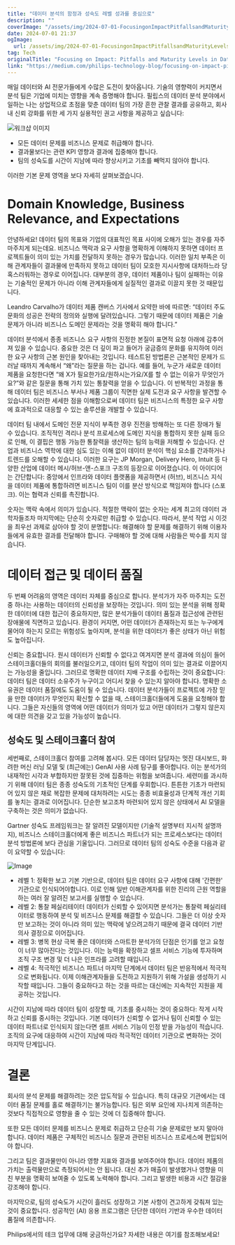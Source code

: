 ```yaml
---
title: "데이터 분석의 함정과 성숙도 레벨 성과를 중심으로"
description: ""
coverImage: "/assets/img/2024-07-01-FocusingonImpactPitfallsandMaturityLevelsinDataAnalytics_0.png"
date: 2024-07-01 21:37
ogImage: 
  url: /assets/img/2024-07-01-FocusingonImpactPitfallsandMaturityLevelsinDataAnalytics_0.png
tag: Tech
originalTitle: "Focusing on Impact: Pitfalls and Maturity Levels in Data Analytics"
link: "https://medium.com/philips-technology-blog/focusing-on-impact-pitfalls-and-maturity-levels-in-data-analytics-d47698235094"
---
```



매일 데이터와 AI 전문가들에게 수많은 도전이 찾아옵니다. 기술의 영향력이 커지면서 분석 팀은 기업에 미치는 영향을 계속 증명해야 합니다. 필립스의 데이터 분석 분야에서 일하는 나는 상업적으로 초점을 맞춘 데이터 팀의 가장 흔한 관찰 결과를 공유하고, 회사 내 신뢰 강화를 위한 세 가지 실용적인 권고 사항을 제공하고 싶습니다:

![워크샵 이미지](위치/2024-07-01-FocusingonImpactPitfallsandMaturityLevelsinDataAnalytics_0.png)

- 모든 데이터 문제를 비즈니스 문제로 취급해야 합니다.
- 결과물보다는 관련 KPI 영향과 결과에 집중해야 합니다.
- 팀의 성숙도를 시간이 지남에 따라 향상시키고 기초를 빼먹지 않아야 합니다.

이러한 기본 문제 영역을 보다 자세히 살펴보겠습니다.

<div class="content-ad"></div>

# Domain Knowledge, Business Relevance, and Expectations

안녕하세요! 데이터 팀의 목표와 기업의 대표적인 목표 사이에 오해가 있는 경우를 자주 마주치게 되는데요. 비즈니스 맥락과 요구 사항을 명확하게 이해하지 못하면 데이터 프로젝트들이 의미 있는 가치를 전달하지 못하는 경우가 많습니다. 이러한 일치 부족은 이해 관계자들이 결과물에 만족하지 못하고 데이터 팀이 모호한 지시사항에 대처하느라 당혹스러워하는 경우로 이어집니다. 대부분의 경우, 데이터 제품이나 팀이 실패하는 이유는 기술적인 문제가 아니라 이해 관계자들에게 실질적인 결과로 이끌지 못한 것 때문입니다.

Leandro Carvalho가 데이터 제품 캔버스 기사에서 요약한 바에 따르면:
“데이터 주도 문화의 성공은 전략의 정의와 실행에 달려있습니다. 그렇기 때문에 데이터 제품은 기술 문제가 아니라 비즈니스 도메인 문제라는 것을 명확히 해야 합니다.”

데이터 분석에서 종종 비즈니스 요구 사항의 진정한 본질이 표면적 요청 아래에 감추어져 있을 수 있습니다. 중요한 것은 더 깊이 파고 들어가 궁금증의 문화를 유지하여 이러한 요구 사항의 근본 원인을 찾아내는 것입니다. 테스트된 방법론은 근본적인 문제가 드러날 때까지 계속해서 “왜”라는 질문을 하는 겁니다. 예를 들어, 누군가 새로운 데이터 제품을 요청한다면 “왜 X가 필요한가요/원하시는가요/X를 할 수 없는 이유가 무엇인가요?”와 같은 질문을 통해 가치 있는 통찰력을 얻을 수 있습니다. 이 반복적인 과정을 통해 데이터 팀은 비즈니스 부서나 제품 그룹이 직면한 실제 도전과 요구 사항을 발견할 수 있습니다. 이러한 세세한 점을 이해함으로써 데이터 팀은 비즈니스의 특정한 요구 사항에 효과적으로 대응할 수 있는 솔루션을 개발할 수 있습니다.

<div class="content-ad"></div>

데이터 팀 내에서 도메인 전문 지식이 부족한 경우 진전을 방해하는 또 다른 장애가 될 수 있습니다. 조직적인 격리나 분석 프로세스에 도메인 지식을 통합하지 못한 실패 등으로 인해, 이 결핍은 행동 가능한 통찰력을 생산하는 팀의 능력을 저해할 수 있습니다. 산업과 비즈니스 역학에 대한 심도 있는 이해 없이 데이터 분석이 핵심 요소를 간과하거나 트렌드를 오해할 수 있습니다. 이러한 요구는 JP Morgan, Delivery Hero, Intuit 등 다양한 산업에 데이터 메시/허브-앤-스포크 구조의 등장으로 이어졌습니다. 이 아이디어는 간단합니다: 중앙에서 인프라와 데이터 플랫폼을 제공하면서 (허브), 비즈니스 지식을 데이터 제품에 통합하려면 비즈니스 팀이 이를 분산 방식으로 책임져야 합니다 (스포크). 이는 협력과 신뢰를 촉진합니다.

숫자는 맥락 속에서 의미가 있습니다. 적절한 맥락이 없는 숫자는 세계 최고의 데이터 과학자들조차 마지막에는 단순히 숫자로만 취급할 수 있습니다. 따라서, 분석 작업 시 이것을 최우선 과제로 삼아야 할 것이 분명합니다: 해결해야 할 문제를 해결하기 위해 이용자들에게 유효한 결과를 전달해야 합니다. 구매해야 할 것에 대해 사람들은 박수를 치지 않습니다.

# 데이터 접근 및 데이터 품질

두 번째 어려움의 영역은 데이터 자체를 중심으로 합니다. 분석가가 자주 마주치는 도전 중 하나는 사용하는 데이터의 신뢰성을 보장하는 것입니다. 의미 있는 분석을 위해 정확한 데이터에 대한 접근이 중요하지만, 많은 분석가들이 데이터 품질과 접근성에 관련된 장애물에 직면하고 있습니다. 환경이 커지면, 어떤 데이터가 존재하는지 또는 누구에게 물어야 하는지 모르는 위험성도 높아지며, 분석을 위한 데이터가 좋은 상태가 아닌 위험도 높아집니다.

<div class="content-ad"></div>

신뢰는 중요합니다. 원시 데이터가 신뢰할 수 없다고 여겨지면 분석 결과에 의심이 들어 스테이크홀더들의 회의를 불러일으키고, 데이터 팀의 작업이 의미 있는 결과로 이끌어지는 가능성을 줄입니다. 그러므로 명확한 데이터 지배 구조를 수립하는 것이 중요합니다: 데이터 팀은 데이터 소유주가 누구이고 어디서 찾을 수 있는지 알아야 합니다. 명확한 소유권은 데이터 품질에도 도움이 될 수 있습니다. 데이터 분석가들이 프로젝트에 가장 믿을 만한 데이터가 무엇인지 확신할 수 없을 때, 스테이크홀더들에게 도움을 요청해야 합니다. 그들은 자신들의 영역에 어떤 데이터가 의미가 있고 어떤 데이터가 그렇지 않은지에 대한 의견을 갖고 있을 가능성이 높습니다.

## 성숙도 및 스테이크홀더 참여

세번째로, 스테이크홀더 참여를 고려해 봅시다. 모든 데이터 담당자는 멋진 대시보드, 화려한 머신 러닝 모델 및 (최근에는) GenAI 사용 사례 탐구를 좋아합니다. 이는 분석가의 내재적인 시각과 부합하지만 잘못된 것에 집중하는 위험을 보여줍니다. 세련미를 과시하기 위해 데이터 팀은 종종 성숙도의 기초적인 단계를 우회합니다. 튼튼한 기초가 마련되어 있지 않은 채로 복잡한 문제에 대처하려는 시도는 종종 비효율성과 단계적 개선 기회를 놓치는 결과로 이어집니다. 단순한 보고조차 마련되어 있지 않은 상태에서 AI 모델을 구축하는 것은 의미가 없습니다.

Gartner 성숙도 프레임워크는 잘 알려진 모델이지만 (기술적 설명부터 지시적 설명까지), 비즈니스 스테이크홀더에게 좋은 비즈니스 파트너가 되는 프로세스보다는 데이터 분석 방법론에 보다 관심을 기울입니다. 그러므로 데이터 팀의 성숙도 수준을 다음과 같이 요약할 수 있습니다:

<div class="content-ad"></div>

![Image](/assets/img/2024-07-01-FocusingonImpactPitfallsandMaturityLevelsinDataAnalytics_1.png)  

- 레벨 1: 정확한 보고
기본 기반으로, 데이터 팀은 데이터 요구 사항에 대해 '간편한' 기관으로 인식되어야합니다. 이로 인해 일반 이해관계자를 위한 진리의 근원 역할을 하는 여러 잘 알려진 보고서를 실행할 수 있습니다.
- 레벨 2: 통찰 페실리테이터
데이터가 신뢰할 수 있어지면 분석가는 통찰력 페실리테이터로 행동하여 분석 및 비즈니스 문제를 해결할 수 있습니다. 그들은 더 이상 숫자만 보고하는 것이 아니라 의미 있는 맥락에 넣으려고하기 때문에 결국 데이터 기반 의사 결정으로 이어집니다.
- 레벨 3: 병목 현상 극복
좋은 데이터와 스마트한 분석가의 단점은 인기를 얻고 요청이 너무 많아진다는 것입니다. 이는 능력을 확장하고 셀프 서비스 기능에 투자하며 조직 구조 변경 및 더 나은 인프라를 고려할 때입니다.
- 레벨 4: 적극적인 비즈니스 파트너
마지막 단계에서 데이터 팀은 반응적에서 적극적으로 변화됩니다. 이제 이해관계자들을 도전하고 지원하기 위해 가설을 생성하기 시작할 때입니다. 그들이 중요하다고 하는 것을 따르는 대신에는 지속적인 지원을 제공하는 것입니다.

시간이 지남에 따라 데이터 팀이 성장할 때, 기초를 중시하는 것이 중요하다: 작게 시작하고 신뢰를 중시하는 것입니다. 기본 데이터가 신뢰할 수 없거나 팀이 신뢰할 수 있는 데이터 파트너로 인식되지 않는다면 셀프 서비스 기능이 인정 받을 가능성이 적습니다. 조직의 요구에 대응하여 시간이 지남에 따라 적극적인 데이터 기관으로 변화하는 것이 마지막 단계입니다. 

# 결론

<div class="content-ad"></div>

회사의 분석 문제를 해결하려는 것은 압도적일 수 있습니다. 특히 대규모 기관에서는 데이터 품질 문제를 홀로 해결하기는 불가능합니다. 팀은 외부 요인에 지나치게 의존하는 것보다 직접적으로 영향을 줄 수 있는 것에 더 집중해야 합니다.

또한 모든 데이터 문제를 비즈니스 문제로 취급하고 단순히 기술 문제로만 보지 말아야 합니다. 데이터 제품은 구체적인 비즈니스 질문과 관련된 비즈니스 프로세스에 편입되어야 합니다.

그리고 팀은 결과물만이 아니라 영향 지표와 결과를 보여주어야 합니다. 데이터 제품의 가치는 출력물만으로 측정되어서는 안 됩니다. 대신 추가 매출이 발생했거나 영향을 미친 부분을 명확히 보여줄 수 있도록 노력해야 합니다. 그리고 발생한 비용과 시간 절감을 강조해야 합니다.

마지막으로, 팀의 성숙도가 시간이 흘러도 성장하고 기본 사항이 견고하게 갖춰져 있는 것이 중요합니다. 성공적인 (AI) 응용 프로그램은 단단한 데이터 기반과 우수한 데이터 품질에 의존합니다.

<div class="content-ad"></div>

Philips에서의 테크 업무에 대해 궁금하신가요? 자세한 내용은 여기를 참조해보세요!